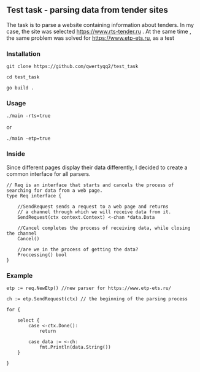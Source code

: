 
## Test task - parsing data from tender sites

The task is to parse a website containing
information about tenders. In my case, the site was selected https://www.rts-tender.ru . At the same time , the same problem was solved for https://www.etp-ets.ru, as a test

### Installation

    git clone https://github.com/qwertyqq2/test_task
    
    cd test_task

    go build .


### Usage

    ./main -rts=true

or

    ./main -etp=true

### Inside

Since different pages display their data differently, I decided to create a common interface for all parsers.

    // Req is an interface that starts and cancels the process of searching for data from a web page.
    type Req interface {

        //SendRequest sends a request to a web page and returns
        // a channel through which we will receive data from it.
        SendRequest(ctx context.Context) <-chan *data.Data

        //Cancel completes the process of receiving data, while closing the channel
        Cancel()

        //are we in the process of getting the data?
        Proccessing() bool
    }



### Example

    
    etp := req.NewEtp() //new parser for https://www.etp-ets.ru/
    
    ch := etp.SendRequest(ctx) // the beginning of the parsing process
    
    for {
    
        select {
            case <-ctx.Done():
                return
    
            case data := <-ch:
                fmt.Println(data.String())
        }
    
    }

